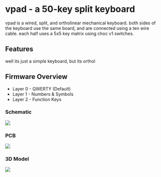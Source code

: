 # vpad - a 50-key split keyboard

vpad is a wired, split, and ortholinear mechanical keyboard. both sides of the keyboard use the same board, and are connected using a ten wire cable. each half uses a 5x5 key matrix using choc v1 switches. 

## Features
well its just a simple keyboard, but its orthol

## Firmware Overview
- Layer 0 - QWERTY (Default)
- Layer 1 - Numbers & Symbols
- Layer 2 - Function Keys


### Schematic
<img src="https://hc-cdn.hel1.your-objectstorage.com/s/v3/3ad3e8cc74124673f6cbba361c0d228f971b9c29_image.png">

### PCB
<img src="https://hc-cdn.hel1.your-objectstorage.com/s/v3/12f767724e48f07bebaa09d1936666cd85e3b230_image.png">

### 3D Model
<img src="https://hc-cdn.hel1.your-objectstorage.com/s/v3/f0f059b0252d4f6a54a6805e9ede3709912cdf02_image.png">